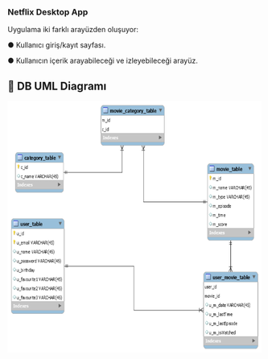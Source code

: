 ### Netflix Desktop App

Uygulama iki farklı arayüzden oluşuyor: 

● Kullanıcı giriş/kayıt sayfası. 

● Kullanıcın içerik arayabileceği ve izleyebileceği arayüz.

## 📌 DB UML Diagramı

<p float="center">
  <img  src="uml.png" widht="500" height="500" />
</p>
